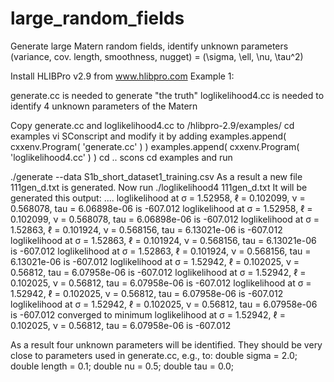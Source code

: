 # large_random_fields
Generate large Matern random fields, identify unknown parameters (variance, cov. length, smoothness, nugget) = (\sigma, \ell, \nu, \tau^2)

Install HLIBPro v2.9 from www.hlibpro.com
Example 1:

generate.cc is needed to generate "the truth"
loglikelihood4.cc is needed to identify 4 unknown parameters of the Matern 

Copy 
generate.cc and loglikelihood4.cc to /hlibpro-2.9/examples/
cd examples
 vi SConscript 
 and modify it by adding 
 examples.append( cxxenv.Program( 'generate.cc' ) )
 examples.append( cxxenv.Program( 'loglikelihood4.cc' ) )
 cd ..
 scons
 cd examples
 and run

./generate --data S1b_short_dataset1_training.csv 
As a result a new file 111gen_d.txt is generated.
Now run 
 ./loglikelihood4 111gen_d.txt 
 It will be generated this output:
 ....
  loglikelihood at  σ = 1.52958, ℓ = 0.102099, ν = 0.568078, tau = 6.06898e-06   is -607.012
  loglikelihood at  σ = 1.52958, ℓ = 0.102099, ν = 0.568078, tau = 6.06898e-06   is -607.012
  loglikelihood at  σ = 1.52863, ℓ = 0.101924, ν = 0.568156, tau = 6.13021e-06   is -607.012
  loglikelihood at  σ = 1.52863, ℓ = 0.101924, ν = 0.568156, tau = 6.13021e-06   is -607.012
  loglikelihood at  σ = 1.52863, ℓ = 0.101924, ν = 0.568156, tau = 6.13021e-06   is -607.012
  loglikelihood at  σ = 1.52942, ℓ = 0.102025, ν = 0.56812, tau = 6.07958e-06   is -607.012
  loglikelihood at  σ = 1.52942, ℓ = 0.102025, ν = 0.56812, tau = 6.07958e-06   is -607.012
  loglikelihood at  σ = 1.52942, ℓ = 0.102025, ν = 0.56812, tau = 6.07958e-06   is -607.012
  loglikelihood at  σ = 1.52942, ℓ = 0.102025, ν = 0.56812, tau = 6.07958e-06   is -607.012
converged to minimum
  loglikelihood at  σ = 1.52942, ℓ = 0.102025, ν = 0.56812, tau = 6.07958e-06   is -607.012


As a result four unknown parameters will be identified. They should be very close to parameters used in generate.cc, e.g., to:
  double  sigma  = 2.0; 
  double  length = 0.1; 
  double  nu     = 0.5;
  double  tau    = 0.0;

